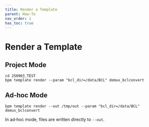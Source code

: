 ```yaml
---
title: Render a Template
parent: How-To
nav_order: 1
has_toc: true
---
```


# Render a Template

## Project Mode

```
cd 250903_TEST
bpm template render --param "bcl_dir=/data/BCL" demux_bclconvert
```

## Ad‑hoc Mode

```
bpm template render --out /tmp/out --param "bcl_dir=/data/BCL" demux_bclconvert
```

In ad‑hoc mode, files are written directly to `--out`.
